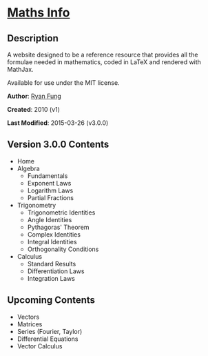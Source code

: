 [Maths Info](http://ryanvfung.com/maths)
========================================

Description
-----------

A website designed to be a reference resource that provides all the formulae needed in mathematics, coded in LaTeX and rendered with MathJax.

Available for use under the MIT license.

**Author**: [Ryan Fung](https://www.github.com/ryanvfung)

**Created**: 2010 (v1)

**Last Modified**: 2015-03-26 (v3.0.0)


Version 3.0.0 Contents
----------------------

* Home
* Algebra
  * Fundamentals
  * Exponent Laws
  * Logarithm Laws
  * Partial Fractions
* Trigonometry
  * Trigonometric Identities
  * Angle Identities
  * Pythagoras' Theorem
  * Complex Identities
  * Integral Identities
  * Orthogonality Conditions
* Calculus
  * Standard Results
  * Differentiation Laws
  * Integration Laws

Upcoming Contents
-----------------
* Vectors
* Matrices
* Series (Fourier, Taylor)
* Differential Equations
* Vector Calculus